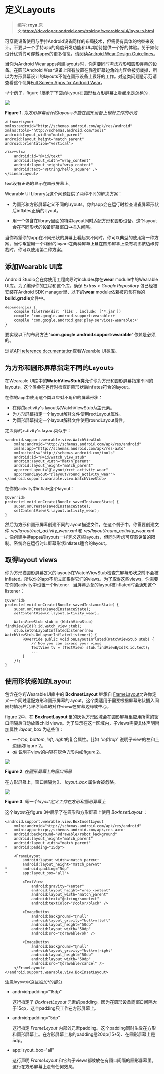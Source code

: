 # 定义Layouts

> 编写: [roya](https://github.com/RoyaAoki) 原文:<https://developer.android.com/training/wearables/ui/layouts.html>

<!--Wearables use the same layout techniques as handheld Android devices, but need to be designed with specific constraints. Do not port functionality and the UI from a handheld app and expect a good experience. For more information on how to design great wearable apps, read the Android Wear Design Guidelines.-->
可穿戴设备使用与手持Android设备同样的布局技术，但需要有具体的约束来设计。不要以一个手持app的角度开发功能和UI以期待提供一个好的体验。关于如何设计优秀的可穿戴apps的更多信息，请阅读[Android Wear Design Guidelines](https://developer.android.com/design/wear/index.html)。

<!--When you create layouts for Android Wear apps, you need to account for devices with square and round screens. Any content placed near the corners of the screen may be cropped on round Android Wear devices, so layouts designed for square screens do not work well on round devices. For a demonstration of this type of problem, see the video Full Screen Apps for Android Wear.-->
当你为Android Wear apps创建layouts时，你需要同时考虑方形和圆形屏幕的设备。在圆形Android Wear设备上所有放置在靠近屏幕边角的内容会被剪裁掉，所以为方形屏幕设计的layouts不能在圆形设备上很好的工作。对这类问题是示范请查看这个视屏[Full Screen Apps for Android Wear](https://www.youtube.com/watch?v=naf_WbtFAlY)。

<!--For example, figure 1 shows how the following layout looks on square and round screens:-->
举个例子，figure 1展示了下面的layout在圆形和方形屏幕上看起来是怎样的：

![](01_uilib.png)

<!--Figure 1. Demonstration of how a layout designed for square screens does not work well on round screens.-->
**Figure 1.** *为方形屏幕设计的layouts不能在圆形设备上很好工作的示范*

    <LinearLayout xmlns:android="http://schemas.android.com/apk/res/android"
    xmlns:tools="http://schemas.android.com/tools"
    android:layout_width="match_parent"
    android:layout_height="match_parent"
    android:orientation="vertical">

    <TextView
        android:id="@+id/text"
        android:layout_width="wrap_content"
        android:layout_height="wrap_content"
        android:text="@string/hello_square" />
    </LinearLayout>
    
<!--The text does not display correctly on devices with round screens.-->
text没有正确的显示在圆形屏幕上。

<!--The Wearable UI Library provides two different approaches to solve this problem:-->
Wearable UI Library为这个问题提供了两种不同的解决方案：

<!--Define different layouts for square and round devices. Your app detects the shape of the device screen and inflates the correct layout at runtime.-->
* 为圆形和方形屏幕定义不同的layouts。你的app会在运行时检查设备屏幕形状后inflates正确的layout。

<!--Use a special layout included in the library for both square and round devices. This layout applies different window insets depending on the shape of the device screen.-->
* 用一个包含在library里面的特殊layout同时适配方形和圆形设备。这个layout会在不同形状的设备屏幕窗口中插入间隔。

<!--You typically use the first approach when you want your app to look different depending on the shape of the device screen. You use the second approach when you want to use a similar layout on both screen shapes without having views cropped near the edges of round screens.-->
当你希望你的app在不同形状的屏幕上看起来不同时，你可以典型的使用第一种方案。当你希望用一个相似的layout在两种屏幕上且在圆形屏幕上没有视图被边缘剪裁时，你可以使用第二种方案。

<!--Add the Wearable UI Library-->
## 添加Wearable UI库

<!--Android Studio includes the Wearable UI Library on your wear module by default when you use the Project Wizard. To compile your project with this library, ensure that the Extras > Google Repository package is installed in the Android SDK manager and that the following dependency is included in the build.gradle file of your wear module:-->
Android Studio会在你使用工程向导时includes你在**wear** module中的Wearable UI库。为了编译你的工程和这个库，确保 *Extras > Google Repository* 包已经被安装在Android SDK manager里、以下的**wear** module依赖被包含在你的**build.gradle**文件中。

    dependencies {
	    compile fileTree(dir: 'libs', include: ['*.jar'])
	    compile 'com.google.android.support:wearable:+'
	    compile 'com.google.android.gms:play-services-wearable:+'
    }
    
<!--The 'com.google.android.support:wearable' dependency is required to implement the layout techniques shown in the following sections.-->
要实现以下的布局方法 **'com.google.android.support:wearable'** 依赖是必须的。

<!--Browse the API reference documentation for the Wearable UI Library classes.-->
浏览[API reference documentation](https://developer.android.com/reference/android/support/wearable/view/package-summary.html)查看Wearable UI类库。


<!--Specify Different Layouts for Square and Round Screens-->
## 为方形和圆形屏幕指定不同的Layouts

<!--The WatchViewStub class included in the Wearable UI Library lets you specify different layout definitions for square and round screens. This class detects the screen shape at runtime and inflates the corresponding layout.-->
在Wearable UI库中的**WatchViewStub**类允许你为方形和圆形屏幕指定不同的layouts。这个类会在运行时检查屏幕形状后inflates符合的layout。

<!--To use this class for handling different screen shapes in your app:-->
在你的app中使用这个类以应对不用和的屏幕形状：

<!--Add WatchViewStub as the main element of your activity's layout.
Specify a layout definition file for square screens with the rectLayout attribute.
Specify a layout definition file for round screens with the roundLayout attribute.-->

* 在你的activity's layout以WatchViewStub为主元素。
* 为方形屏幕指定一个layout解释文件使用rectLayout属性。
* 为圆形屏幕指定一个layout解释文件使用roundLayout属性。

<!--Define your activity's layout as follows:-->
定义你的activity's layout类似于：

	<android.support.wearable.view.WatchViewStub
	    xmlns:android="http://schemas.android.com/apk/res/android"
	    xmlns:app="http://schemas.android.com/apk/res-auto"
	    xmlns:tools="http://schemas.android.com/tools"
	    android:id="@+id/watch_view_stub"
	    android:layout_width="match_parent"
	    android:layout_height="match_parent"
	    app:rectLayout="@layout/rect_activity_wear"
	    app:roundLayout="@layout/round_activity_wear">
	</android.support.wearable.view.WatchViewStub>
	
<!--Inflate this layout in your activity:-->
在你的activity中inflate这个layout：

	@Override
	protected void onCreate(Bundle savedInstanceState) {
	    super.onCreate(savedInstanceState);
	    setContentView(R.layout.activity_wear);
	}
	
<!--Then create different layout definition files for square and round screens. In this example, you need to create the files res/layout/rect_activity_wear.xml and res/layout/round_activity_wear.xml. You define these layouts in the same way that you create layouts for handheld apps, but taking into account the constraints of wearable devices. The system inflates the correct layout at runtime depending on the screen shape.-->

然后为方形和圆形屏幕创建不同的layout描述文件，在这个例子中，你需要创建文件 *res/layout/rect\_activity\_wear.xml* 和 *res/layout/round\_activity\_wear.xml* 。像创建手持apps的layouts一样定义这些layouts，但同时考虑可穿戴设备的限制。系统会在运行时以屏幕形状inflates适合的layout。

<!--Accessing layout views-->
## 取得layout views

<!--The layouts that you specify for square or round screens are not inflated until WatchViewStub detects the shape of the screen, so your app cannot access their views immediately. To access these views, set a listener in your activity to be notified when the shape-specific layout has been inflated:-->
你为方形或圆形屏幕定义的layouts在WatchViewStub检查完屏幕形状之前不会被inflated。所以你的app不能立即取得它们的views。为了取得这些views，你需要在你的activity中设置一个listener，当屏幕适配的layout被inflated时会通知这个listener：

	@Override
	protected void onCreate(Bundle savedInstanceState) {
	    super.onCreate(savedInstanceState);
	    setContentView(R.layout.activity_wear);

	    WatchViewStub stub = (WatchViewStub) findViewById(R.id.watch_view_stub);
	    stub.setOnLayoutInflatedListener(new WatchViewStub.OnLayoutInflatedListener() {
	        @Override public void onLayoutInflated(WatchViewStub stub) {
	            // Now you can access your views
	            TextView tv = (TextView) stub.findViewById(R.id.text);
	            ...
	        }
	    });
	}
	
<!--Use a Shape-Aware Layout-->
## 使用形状感知的Layout

<!--The BoxInsetLayout class included in the Wearable UI Library extends FrameLayout and lets you define a single layout that works for both square and round screens. This class applies the required window insets depending on the screen shape and lets you easily align views on the center or near the edges of the screen.-->
包含在你的Wearable UI库中的 **BoxInsetLayout** 继承自 [FrameLayout](https://developer.android.com/reference/android/widget/FrameLayout.html)允许你定义一个同时适配方形和圆形屏幕的layout。这个类适用于需要根据屏幕形状插入间隔的情况并允许你简单的对齐views在屏幕边缘或中心。

<!--The gray square in figure 2 shows the area where BoxInsetLayout can automatically place its child views on round screens after applying the required window insets. To be displayed inside this area, children views specify the layout_box atribute with these values:-->
figure 2中，在 **BoxInsetLayout** 里的灰色方形区域会在圆形屏幕里应用所需的窗口间隔后自动放置child views。为了显示在这个区域内，子views需要具体声明附加属性 *layout_box* 为这些值：

<!--A combination of top, bottom, left, and right. For example, "left|top" positions the child's left and top edges inside the gray square in figure 2.
The all value positions all the child's content inside the gray square in figure 2.-->
* 一个*top*, *bottom*, *left*, *right*的复合属性。比如 *"left|top"* 说明子view的左和上边缘如figure 2。
* *all* 说明子view的内容在灰色方形内如figure 2。

![](02_uilib.png)

<!--Figure 2. Window insets on a round screen.-->
**Figure 2.** *在圆形屏幕上的窗口间隔*

<!--On square screens, the window insets are zero and the layout_box attribute is ignored.-->
在方形屏幕上，窗口间隔为0、 *layout_box* 属性会被忽略。

![](03_uilib.png)

<!--Figure 3. A layout definition that works on both square and round screens.-->
**Figure 3.** *同一个layout定义工作在方形和圆形屏幕上*

<!--The layout shown in figure 3 uses BoxInsetLayout and works on square and round screens:-->
这个layout在figure 3中展示了在圆形和方形屏幕上使用 *BoxInsetLayout* ：

	<android.support.wearable.view.BoxInsetLayout
	    xmlns:android="http://schemas.android.com/apk/res/android"
	    xmlns:app="http://schemas.android.com/apk/res-auto"
	*   android:background="@drawable/robot_background"
	    android:layout_height="match_parent"
	    android:layout_width="match_parent"
	*   android:padding="15dp">

	    <FrameLayout
	        android:layout_width="match_parent"
	        android:layout_height="match_parent"
	*       android:padding="5dp"
	*       app:layout_box="all">

	        <TextView
	            android:gravity="center"
	            android:layout_height="wrap_content"
	            android:layout_width="match_parent"
	            android:text="@string/sometext"
	            android:textColor="@color/black" />

	        <ImageButton
	            android:background="@null"
	            android:layout_gravity="bottom|left"
	            android:layout_height="50dp"
	            android:layout_width="50dp"
	            android:src="@drawable/ok" />

	        <ImageButton
	            android:background="@null"
	            android:layout_gravity="bottom|right"
	            android:layout_height="50dp"
	            android:layout_width="50dp"
	            android:src="@drawable/cancel" />
	    </FrameLayout>
	</android.support.wearable.view.BoxInsetLayout>
	
<!--Notice the parts of the layout marked in bold:-->
注意layout中这些被加*的部分

<!--android:padding="15dp"
This line assigns padding to the BoxInsetLayout element. Because the window insets on round devices are larger than 15dp, this padding only applies to square screens.
android:padding="5dp"
This line assigns padding to the inner FrameLayout element. This padding applies to both square and round screens. The total padding between the buttons and the window insets is 20 dp on square screens (15+5) and 5 dp on round screens.
app:layout_box="all"
This line ensures that the FrameLayout element and its children are boxed inside the area defined by the window insets on round screens. This line has no effect on square screens.-->

* android:padding="15dp"
 
  这行指定了 *BoxInsetLayout* 元素的padding。因为在圆形设备商窗口间隔大于15dp，这个padding只工作在方形屏幕上。
  
* android:padding="5dp"
 
  这行指定 *FrameLayout* 内部的元素padding。这个padding同时生效在方形和圆形屏幕上。在方形屏幕上总的padding是20dp(15+5)、在圆形屏幕上是5dp。

* app:layout_box="all"
 
  这行声明 *FrameLayout* 和它的子views都被放在有窗口间隔的圆形屏幕里。这行在方形屏幕上没有任何效果。